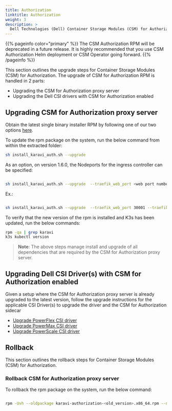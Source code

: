 ```yaml
---
title: Authorization
linktitle: Authorization 
weight: 3
description: >
  Dell Technologies (Dell) Container Storage Modules (CSM) for Authorization Upgrade
---
```


{{% pageinfo color="primary" %}}
The CSM Authorization RPM will be deprecated in a future release. It is highly recommended that you use CSM Authorization Helm deployment or CSM Operator going forward.
{{% /pageinfo %}}

This section outlines the upgrade steps for Container Storage Modules (CSM) for Authorization.  The upgrade of CSM for Authorization RPM is handled in 2 parts:
- Upgrading the CSM for Authorization proxy server
- Upgrading the Dell CSI drivers with CSM for Authorization enabled

## Upgrading CSM for Authorization proxy server

Obtain the latest single binary installer RPM by following one of our two options [here](../../installation/authorization/authorization#single-binary-installer).

To update the rpm package on the system, run the below command from within the extracted folder:

```bash
sh install_karavi_auth.sh --upgrade
```

As an option, on version 1.6.0, the Nodeports for the ingress controller can be specified:

```bash

sh install_karavi_auth.sh --upgrade  --traefik_web_port <web port number> --traefik_websecure_port <websecure port number>
```
Ex.:
```bash

sh install_karavi_auth.sh --upgrade  --traefik_web_port 30001 --traefik_websecure_port 30002
```

To verify that the new version of the rpm is installed and K3s has been updated, run the below commands:

```bash
rpm -qa | grep karavi
k3s kubectl version
``` 

>__Note__: The above steps manage install and upgrade of all dependencies that are required by the CSM for Authorization proxy server. 

## Upgrading Dell CSI Driver(s) with CSM for Authorization enabled

Given a setup where the CSM for Authorization proxy server is already upgraded to the latest version, follow the upgrade instructions for the applicable CSI Driver(s) to upgrade the driver and the CSM for Authorization sidecar

- [Upgrade PowerFlex CSI driver](../../../../helm/drivers/upgrade/powerflex/)
- [Upgrade PowerMax CSI driver](../../../../helm/drivers/upgrade/powermax/)
- [Upgrade PowerScale CSI driver](../../../../helm/drivers/upgrade/isilon/)

## Rollback

This section outlines the rollback steps for Container Storage Modules (CSM) for Authorization.
### Rollback CSM for Authorization proxy server

To rollback the rpm package on the system, run the below command:

```bash

rpm -Uvh --oldpackage karavi-authorization-<old_version>.x86_64.rpm --nopreun --nopostun
```
